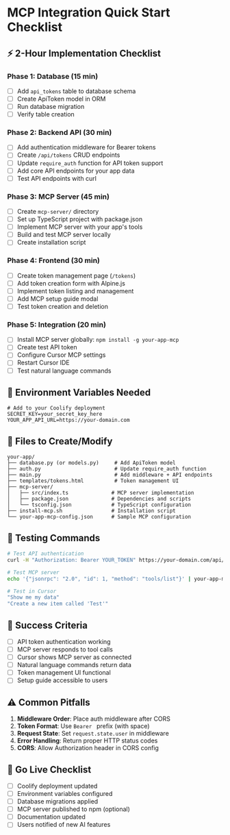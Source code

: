 # MCP Integration Quick Start Checklist

## ⚡ 2-Hour Implementation Checklist

### Phase 1: Database (15 min)
- [ ] Add `api_tokens` table to database schema
- [ ] Create ApiToken model in ORM
- [ ] Run database migration
- [ ] Verify table creation

### Phase 2: Backend API (30 min)
- [ ] Add authentication middleware for Bearer tokens
- [ ] Create `/api/tokens` CRUD endpoints
- [ ] Update `require_auth` function for API token support
- [ ] Add core API endpoints for your app data
- [ ] Test API endpoints with curl

### Phase 3: MCP Server (45 min)
- [ ] Create `mcp-server/` directory
- [ ] Set up TypeScript project with package.json
- [ ] Implement MCP server with your app's tools
- [ ] Build and test MCP server locally
- [ ] Create installation script

### Phase 4: Frontend (30 min)
- [ ] Create token management page (`/tokens`)
- [ ] Add token creation form with Alpine.js
- [ ] Implement token listing and management
- [ ] Add MCP setup guide modal
- [ ] Test token creation and deletion

### Phase 5: Integration (20 min)
- [ ] Install MCP server globally: `npm install -g your-app-mcp`
- [ ] Create test API token
- [ ] Configure Cursor MCP settings
- [ ] Restart Cursor IDE
- [ ] Test natural language commands

## 🔧 Environment Variables Needed

```env
# Add to your Coolify deployment
SECRET_KEY=your_secret_key_here
YOUR_APP_API_URL=https://your-domain.com
```

## 📝 Files to Create/Modify

```
your-app/
├── database.py (or models.py)     # Add ApiToken model
├── auth.py                        # Update require_auth function  
├── main.py                        # Add middleware + API endpoints
├── templates/tokens.html          # Token management UI
├── mcp-server/
│   ├── src/index.ts              # MCP server implementation
│   ├── package.json              # Dependencies and scripts
│   └── tsconfig.json             # TypeScript configuration
├── install-mcp.sh                # Installation script
└── your-app-mcp-config.json      # Sample MCP configuration
```

## 🧪 Testing Commands

```bash
# Test API authentication
curl -H "Authorization: Bearer YOUR_TOKEN" https://your-domain.com/api/data

# Test MCP server
echo '{"jsonrpc": "2.0", "id": 1, "method": "tools/list"}' | your-app-mcp

# Test in Cursor
"Show me my data"
"Create a new item called 'Test'"
```

## 🎯 Success Criteria

- [ ] API token authentication working
- [ ] MCP server responds to tool calls
- [ ] Cursor shows MCP server as connected
- [ ] Natural language commands return data
- [ ] Token management UI functional
- [ ] Setup guide accessible to users

## ⚠️ Common Pitfalls

1. **Middleware Order**: Place auth middleware after CORS
2. **Token Format**: Use `Bearer ` prefix (with space)
3. **Request State**: Set `request.state.user` in middleware
4. **Error Handling**: Return proper HTTP status codes
5. **CORS**: Allow Authorization header in CORS config

## 🚀 Go Live Checklist

- [ ] Coolify deployment updated
- [ ] Environment variables configured
- [ ] Database migrations applied
- [ ] MCP server published to npm (optional)
- [ ] Documentation updated
- [ ] Users notified of new AI features
